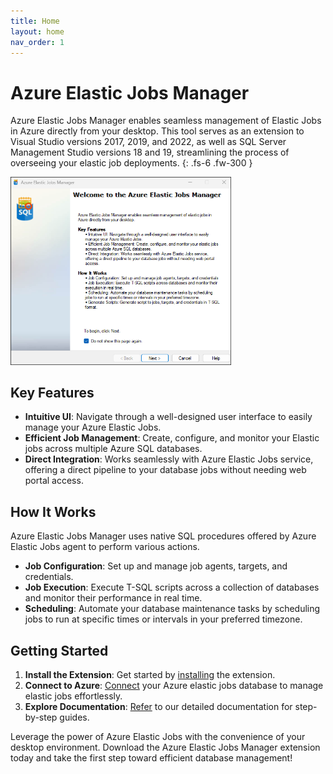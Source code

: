 ```yaml
---
title: Home
layout: home
nav_order: 1
---
```


# Azure Elastic Jobs Manager

Azure Elastic Jobs Manager enables seamless management of Elastic Jobs in Azure directly from your desktop. This tool serves as an extension to Visual Studio versions 2017, 2019, and 2022, as well as SQL Server Management Studio versions 18 and 19, streamlining the process of overseeing your elastic job deployments.
{: .fs-6 .fw-300 }

<img src="media/landing-screen.png" style="width:70%; height:70%">

## Key Features
- **Intuitive UI**: Navigate through a well-designed user interface to easily manage your Azure Elastic Jobs.
- **Efficient Job Management**: Create, configure, and monitor your Elastic jobs across multiple Azure SQL databases.
- **Direct Integration**: Works seamlessly with Azure Elastic Jobs service, offering a direct pipeline to your database jobs without needing web portal access.

## How It Works
Azure Elastic Jobs Manager uses native SQL procedures offered by Azure Elastic Jobs agent to perform various actions.
- **Job Configuration**: Set up and manage job agents, targets, and credentials.
- **Job Execution**: Execute T-SQL scripts across a collection of databases and monitor their performance in real time.
- **Scheduling**: Automate your database maintenance tasks by scheduling jobs to run at specific times or intervals in your preferred timezone.

## Getting Started
1. **Install the Extension**: Get started by [installing](https://elasticjobsmanager.azureops.org/docs/installation.html)  the extension.
2. **Connect to Azure**: [Connect](https://elasticjobsmanager.azureops.org/docs/features/authentication.html) your Azure elastic jobs database to manage elastic jobs effortlessly.
3. **Explore Documentation**: [Refer](https://elasticjobsmanager.azureops.org/docs/features) to our detailed documentation for step-by-step guides.

Leverage the power of Azure Elastic Jobs with the convenience of your desktop environment. Download the Azure Elastic Jobs Manager extension today and take the first step toward efficient database management!
